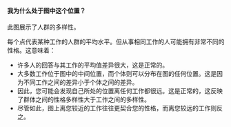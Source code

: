 #### 我为什么处于图中这个位置？

此图展示了人群的多样性。

每个点代表某种工作的人群的平均水平。但从事相同工作的人可能拥有非常不同的性格。这意味着：

-  许多人的回答与其工作的平均值差异很大，这是正常的。
-  大多数工作位于图中的中间位置，而个体则可以分布在图的任何位置。这是因为不同工作之间的差异小于个体之间的差异。
-  因此，您可能会发现自己所处的位置离任何工作都很远。这是正常的，这反映了群体之间的性格多样性大于工作之间的多样性。
-  尽管如此，图上离您较近的工作往往更契合您的性格，而离您较远的工作则反之。

